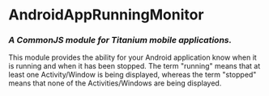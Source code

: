 # AndroidAppRunningMonitor

### _A CommonJS module for Titanium mobile applications._

This module provides the ability for your Android application know when it is running
and when it has been stopped. The term "running" means that at least one
Activity/Window is being displayed, whereas the term "stopped" means that
none of the Activities/Windows are being displayed.
